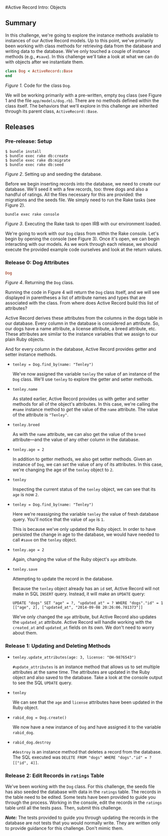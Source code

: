#Active Record Intro:  Objects

## Summary
In this challenge, we're going to explore the instance methods available to instances of our Active Record models.  Up to this point, we've primarily been working with class methods for retrieving data from the database and writing data to the database.  We've only touched a couple of instance methods (e.g., `#save`).  In this challenge we'll take a look at what we can do with objects after we instantiate them.

```ruby
class Dog < ActiveRecord::Base
end
```

*Figure 1.*  Code for the class `Dog`.

We will be working primarily with a pre-written, empty `Dog` class (see Figure 1 and the file `app/models/dog.rb`).  There are no methods defined within the class itself.  The behaviors that we'll explore in this challenge are inherited through its parent class, `ActiveRecord::Base`.  


## Releases
### Pre-release: Setup
```
$ bundle install
$ bundle exec rake db:create
$ bundle exec rake db:migrate
$ bundle exec rake db:seed
```
*Figure 2*.  Setting up and seeding the database.

Before we begin inserting records into the database, we need to create our database. We'll seed it with a few records, too: three dogs and also a handful of ratings.  All the files necessary for this are provided:  the migrations and the seeds file.  We simply need to run the Rake tasks (see Figure 2).

```
bundle exec rake console
```
*Figure 3*.  Executing the Rake task to open IRB with our environment loaded.

We're going to work with our `Dog` class from within the Rake console.  Let's begin by opening the console (see Figure 3).  Once it's open, we can begin interacting with our models.  As we work through each release, we should execute the provided example code ourselves and look at the return values.


### Release 0: Dog Attributes
```ruby
Dog
```
*Figure 4*. Returning the `Dog` class.

Running the code in Figure 4 will return the `Dog` class itself, and we will see displayed in parentheses a list of attribute names and types that are associated with the class.  From where does Active Record build this list of attributes?

Active Record derives these attributes from the columns in the dogs table in our database.  Every column in the database is considered an attribute.  So, our dogs have a name attribute, a license attribute, a breed attribute, etc.  These attributes are similar to the instance variables that we assign to our plain Ruby objects.


And for every column in the database, Active Record provides getter and setter instance methods.


- `tenley = Dog.find_by(name: "Tenley")`

  We've now assigned the variable `tenley` the value of an instance of the `Dog` class.  We'll use `tenley` to explore the getter and setter methods.

- `tenley.name`

  As stated earlier, Active Record provides us with getter and setter methods for all of the object's attributes.  In this case, we're calling the `#name` instance method to *get* the value of the `name` attribute.  The value of the attribute is `"Tenley"`.

- `tenley.breed`

  As with the `name` attribute, we can also get the value of the `breed` attribute—and the value of any other column in the database.

- `tenley.age = 2`

  In addition to getter methods, we also get setter methods.  Given an instance of `Dog`, we can *set* the value of any of its attributes.  In this case, we're changing the age of the `tenley` object to `2`.

- `tenley`

  Inspecting the current status of the `tenley` object, we can see that its `age` is now `2`.

- `tenley = Dog.find_by(name: "Tenley")`

  Here we're reassigning the variable `tenley` the value of fresh database query.  You'll notice that the value of `age` is `1`.
  
  This is because we've only updated the Ruby object.  In order to have persisted the change in age to the database, we would have needed to call `#save` on the `tenley` object.

- `tenley.age = 2`

  Again, changing the value of the Ruby object's `age` attribute.

- `tenley.save`

  Attempting to update the record in the database.
  
  Because the `tenley` object already has an `id` set, Active Record will not make in SQL `INSERT` query.  Instead, it will make an `UPDATE` query:
  
  `UPDATE "dogs" SET "age" = ?, "updated_at" = ? WHERE "dogs"."id" = 1  [["age", 2], ["updated_at", "2014-09-08 20:26:06.781373"]]`
  
  We've only changed the `age` attribute, but Active Record also updates the `updated_at` attribute.  Active Record will handle working with the `created_at` and `updated_at` fields on its own.  We don't need to worry about them.

### Release 1: Updating and Deleting Methods

- `tenley.update_attributes(age: 3, license: "OH-9876543")`

  `#update_attributes` is an instance method that allows us to set multiple attributes at the same time.  The attributes are updated in the Ruby object and also saved to the database.  Take a look at the console output to see the SQL `UPDATE` query.
  
- `tenley`

  We can see that the `age` and `license` attributes have been updated in the Ruby object.

- `rabid_dog = Dog.create()`

  We now have a new instance of `Dog` and have assigned it to the variable `rabid_dog`.
  
- `rabid_dog.destroy`

  `#destroy` is an instance method that deletes a record from the database.  The SQL executed was `DELETE FROM "dogs" WHERE "dogs"."id" = ?  [["id", 4]]`.

### Release 2: Edit Records in `ratings` Table

We've been working with the `Dog` class.  For this challenge, the seeds file has also seeded the database with data in the `ratings` table.  The records in the table need to be edited.  Some tests have been provided to guide you through the process.  Working in the console, edit the records in the `ratings` table until all the tests pass.  Then, submit this challenge.

***Note:***  The tests provided to guide you through updating the records in the database are not tests that you would normally write.  They are written only to provide guidance for this challenge.  Don't mimic them.